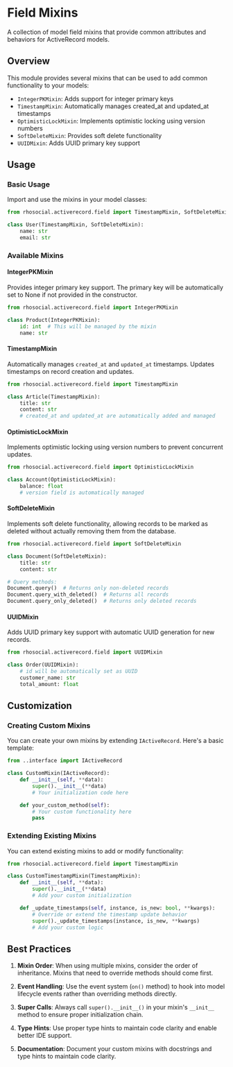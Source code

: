 <!-- src/rhosocial/activerecord/field/README.md -->
# Field Mixins

A collection of model field mixins that provide common attributes and behaviors for ActiveRecord models.

## Overview

This module provides several mixins that can be used to add common functionality to your models:

- `IntegerPKMixin`: Adds support for integer primary keys
- `TimestampMixin`: Automatically manages created_at and updated_at timestamps
- `OptimisticLockMixin`: Implements optimistic locking using version numbers
- `SoftDeleteMixin`: Provides soft delete functionality
- `UUIDMixin`: Adds UUID primary key support

## Usage

### Basic Usage

Import and use the mixins in your model classes:

```python
from rhosocial.activerecord.field import TimestampMixin, SoftDeleteMixin

class User(TimestampMixin, SoftDeleteMixin):
    name: str
    email: str
```

### Available Mixins

#### IntegerPKMixin
Provides integer primary key support. The primary key will be automatically set to None if not provided in the constructor.

```python
from rhosocial.activerecord.field import IntegerPKMixin

class Product(IntegerPKMixin):
    id: int  # This will be managed by the mixin
    name: str
```

#### TimestampMixin
Automatically manages `created_at` and `updated_at` timestamps. Updates timestamps on record creation and updates.

```python
from rhosocial.activerecord.field import TimestampMixin

class Article(TimestampMixin):
    title: str
    content: str
    # created_at and updated_at are automatically added and managed
```

#### OptimisticLockMixin
Implements optimistic locking using version numbers to prevent concurrent updates.

```python
from rhosocial.activerecord.field import OptimisticLockMixin

class Account(OptimisticLockMixin):
    balance: float
    # version field is automatically managed
```

#### SoftDeleteMixin
Implements soft delete functionality, allowing records to be marked as deleted without actually removing them from the database.

```python
from rhosocial.activerecord.field import SoftDeleteMixin

class Document(SoftDeleteMixin):
    title: str
    content: str

# Query methods:
Document.query()  # Returns only non-deleted records
Document.query_with_deleted()  # Returns all records
Document.query_only_deleted()  # Returns only deleted records
```

#### UUIDMixin
Adds UUID primary key support with automatic UUID generation for new records.

```python
from rhosocial.activerecord.field import UUIDMixin

class Order(UUIDMixin):
    # id will be automatically set as UUID
    customer_name: str
    total_amount: float
```

## Customization

### Creating Custom Mixins

You can create your own mixins by extending `IActiveRecord`. Here's a basic template:

```python
from ..interface import IActiveRecord

class CustomMixin(IActiveRecord):
    def __init__(self, **data):
        super().__init__(**data)
        # Your initialization code here

    def your_custom_method(self):
        # Your custom functionality here
        pass
```

### Extending Existing Mixins

You can extend existing mixins to add or modify functionality:

```python
from rhosocial.activerecord.field import TimestampMixin

class CustomTimestampMixin(TimestampMixin):
    def __init__(self, **data):
        super().__init__(**data)
        # Add your custom initialization

    def _update_timestamps(self, instance, is_new: bool, **kwargs):
        # Override or extend the timestamp update behavior
        super()._update_timestamps(instance, is_new, **kwargs)
        # Add your custom logic
```

## Best Practices

1. **Mixin Order**: When using multiple mixins, consider the order of inheritance. Mixins that need to override methods should come first.

2. **Event Handling**: Use the event system (`on()` method) to hook into model lifecycle events rather than overriding methods directly.

3. **Super Calls**: Always call `super().__init__()` in your mixin's `__init__` method to ensure proper initialization chain.

4. **Type Hints**: Use proper type hints to maintain code clarity and enable better IDE support.

5. **Documentation**: Document your custom mixins with docstrings and type hints to maintain code clarity.